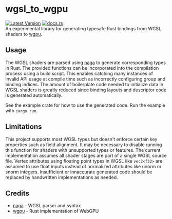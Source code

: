 # wgsl_to_wgpu
[![Latest Version](https://img.shields.io/crates/v/wgsl_to_wgpu.svg)](https://crates.io/crates/wgsl_to_wgpu) [![docs.rs](https://docs.rs/wgsl_to_wgpu/badge.svg)](https://docs.rs/wgsl_to_wgpu)  
An experimental library for generating typesafe Rust bindings from WGSL shaders to [wgpu](https://github.com/gfx-rs/wgpu).

## Usage
The WGSL shaders are parsed using [naga](https://github.com/gfx-rs/naga) to generate corresponding types in Rust.
The provided functions can be incorporated into the compilation process using a build script.
This enables catching many instances of invalid API usage at compile time such as incorrectly configuring group and binding indices.
The amount of boilerplate code needed to initialize data in WGSL shaders is greatly reduced since binding layouts and descriptor code is generated automatically.

See the example crate for how to use the generated code. Run the example with `cargo run`.

## Limitations
This project supports most WGSL types but doesn't enforce certain key properties such as field alignment.
It may be necessary to disable running this function for shaders with unsupported types or features. The current implementation assumes all shader stages are part of a single WGSL source file. Vertex attributes using floating point types in WGSL like `vec2<f32>` are assumed to use float inputs
instead of normalized attributes like unorm or snorm integers. Insufficient or innaccurate generated code should be replaced by handwritten implementations as needed.

## Credits
- [naga](https://github.com/gfx-rs/naga) - WGSL parser and syntax
- [wgpu](https://github.com/gfx-rs/wgpu) - Rust implementation of WebGPU